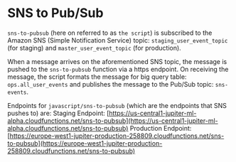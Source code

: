 # SNS to Pub/Sub

`sns-to-pubsub` (here on referred to as `the script`) is subscribed to the 
Amazon SNS (Simple Notification Service) topic: `staging_user_event_topic` (for staging) and `master_user_event_topic` (for production).

When a message arrives on the aforementioned SNS topic, the message is pushed to the `sns-to-pubsub` function via a https endpoint. 
On receiving the message, the script formats the message for big query table: `ops.all_user_events` and publishes the message to the Pub/Sub topic: `sns-events`.

Endpoints for `javascript/sns-to-pubsub` (which are the endpoints that SNS pushes to) are:
Staging Endpoint: [https://us-central1-jupiter-ml-alpha.cloudfunctions.net/sns-to-pubsub](https://us-central1-jupiter-ml-alpha.cloudfunctions.net/sns-to-pubsub)
Production Endpoint:  [https://europe-west1-jupiter-production-258809.cloudfunctions.net/sns-to-pubsub](https://europe-west1-jupiter-production-258809.cloudfunctions.net/sns-to-pubsub)
